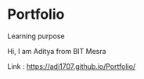 # Portfolio
Learning purpose

Hi, I am Aditya from BIT Mesra

Link : https://adi1707.github.io/Portfolio/
